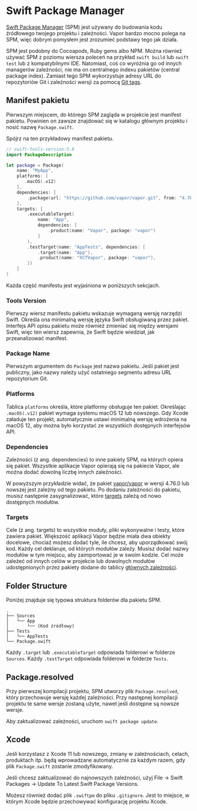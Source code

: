 # Swift Package Manager

[Swift Package Manager](https://swift.org/package-manager/) (SPM) jest używany do budowania kodu źródłowego twojego projektu i zależności. Vapor bardzo mocno polega na SPM, więc dobrym pomysłem jest zrozumieć podstawy tego jak działa.

SPM jest podobny do Cocoapods, Ruby gems albo NPM. Można również używać SPM z poziomu wiersza poleceń na przykład `swift build` lub `swift test` lub z kompatybilnymi IDE. Natomiast, coś co wyróżnia go od innych managerów zależności, nie ma on centralnego indexu pakietów (central package index). Zamiast tego SPM wykorzystuje adresy URL do repozytoriów Git i zależności wersji za pomocą [Git tags](https://git-scm.com/book/en/v2/Git-Basics-Tagging).

## Manifest pakietu

Pierwszym miejscem, do którego SPM zagląda w projekcie jest manifest pakietu. Powinien on zawsze znajdować się w katalogu głównym projektu i nosić nazwę `Package.swift`.

Spójrz na ten przykładowy manifest pakietu.

```swift
// swift-tools-version:5.8
import PackageDescription

let package = Package(
    name: "MyApp",
    platforms: [
       .macOS(.v12)
    ],
    dependencies: [
        .package(url: "https://github.com/vapor/vapor.git", from: "4.76.0"),
    ],
    targets: [
        .executableTarget(
            name: "App",
            dependencies: [
                .product(name: "Vapor", package: "vapor")
            ]
        ),
        .testTarget(name: "AppTests", dependencies: [
            .target(name: "App"),
            .product(name: "XCTVapor", package: "vapor"),
        ])
    ]
)
```

Każda część manifestu jest wyjaśniona w poniższych sekcjach.

### Tools Version

Pierwszy wiersz manifestu pakietu wskazuje wymaganą wersję narzędzi Swift. Określa ona minimalną wersję języka Swift obsługiwaną przez pakiet. Interfejs API opisu pakietu może również zmieniać się między wersjami Swift, więc ten wiersz zapewnia, że Swift będzie wiedział, jak przeanalizować manifest.

### Package Name

Pierwszym argumentem do `Package` jest nazwa pakietu. Jeśli pakiet jest publiczny, jako nazwy należy użyć ostatniego segmentu adresu URL repozytorium Git.

### Platforms

Tablica `platforms` określa, które platformy obsługuje ten pakiet. Określając `.macOS(.v12)` pakiet wymaga systemu macOS 12 lub nowszego. Gdy Xcode załaduje ten projekt, automatycznie ustawi minimalną wersję wdrożenia na macOS 12, aby można było korzystać ze wszystkich dostępnych interfejsów API.

### Dependencies

Zależności (z ang. dependencies) to inne pakiety SPM, na których opiera się pakiet. Wszystkie aplikacje Vapor opierają się na pakiecie Vapor, ale można dodać dowolną liczbę innych zależności.

W powyższym przykładzie widać, że pakiet [vapor/vapor](https://github.com/vapor/vapor) w wersji 4.76.0 lub nowszej jest zależny od tego pakietu. Po dodaniu zależności do pakietu, musisz następnie zasygnalizować, które [targets](#targets) zależą od
nowo dostępnych modułów.

### Targets

Cele (z ang. targets) to wszystkie moduły, pliki wykonywalne i testy, które zawiera pakiet. Większość aplikacji Vapor będzie miała dwa obiekty docelowe, chociaż możesz dodać tyle, ile chcesz, aby uporządkować swój kod. Każdy cel deklaruje, od których modułów zależy. Musisz dodać nazwy modułów w tym miejscu, aby zaimportować je w swoim kodzie. Cel może zależeć od innych celów w projekcie lub dowolnych modułów udostępnionych przez pakiety dodane do
tablicy [głównych zależności](#dependencies).

## Folder Structure

Poniżej znajduje się typowa struktura folderów dla pakietu SPM.

```fish
.
├── Sources
│   └── App
│       └── (Kod źródłowy)
├── Tests
│   └── AppTests
└── Package.swift
```

Każdy `.target` lub `.executableTarget` odpowiada folderowi w folderze `Sources`. 
Każdy `.testTarget` odpowiada folderowi w folderze `Tests`.

## Package.resolved

Przy pierwszej kompilacji projektu, SPM utworzy plik `Package.resolved`, który przechowuje wersję każdej zależności. Przy następnej kompilacji projektu te same wersje zostaną użyte, nawet jeśli dostępne są nowsze wersje. 

Aby zaktualizować zależności, uruchom `swift package update`.

## Xcode

Jeśli korzystasz z Xcode 11 lub nowszego, zmiany w zależnościach, celach, produktach itp. będą wprowadzane automatycznie za każdym razem, gdy plik `Package.swift` zostanie zmodyfikowany. 

Jeśli chcesz zaktualizować do najnowszych zależności, użyj File &rarr; Swift Packages &rarr; Update To Latest Swift Package Versions.

Możesz również dodać plik `.swiftpm` do pliku `.gitignore`. Jest to miejsce, w którym Xcode będzie przechowywać konfigurację projektu Xcode.
